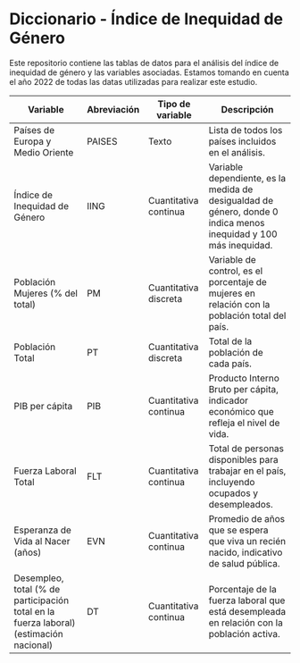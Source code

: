 # Diccionario - Índice de Inequidad de Género
Este repositorio contiene las tablas de datos para el análisis del índice de inequidad de género y las variables asociadas.
Estamos tomando en cuenta el año 2022 de todas las datas utilizadas para realizar este estudio.

| Variable                                                        | Abreviación | Tipo de variable           | Descripción                                                                                 |
|-----------------------------------------------------------------|-------------|-----------------------------|---------------------------------------------------------------------------------------------|
| Países de Europa y Medio Oriente                                | PAISES      | Texto                       | Lista de todos los países incluidos en el análisis.                               |
| Índice de Inequidad de Género                                  | IING        | Cuantitativa continua       | Variable dependiente, es la medida de desigualdad de género, donde 0 indica menos inequidad y 100 más inequidad.      |
| Población Mujeres (% del total)                                 | PM          | Cuantitativa discreta       | Variable de control, es el porcentaje de mujeres en relación con la población total del país.                         |
| Población Total                                                 | PT          | Cuantitativa discreta       | Total de la población de cada país.                                                        |
| PIB per cápita                                                 | PIB         | Cuantitativa continua       | Producto Interno Bruto per cápita, indicador económico que refleja el nivel de vida.       |
| Fuerza Laboral Total                                           | FLT         | Cuantitativa continua       | Total de personas disponibles para trabajar en el país, incluyendo ocupados y desempleados.|
| Esperanza de Vida al Nacer (años)                              | EVN         | Cuantitativa continua       | Promedio de años que se espera que viva un recién nacido, indicativo de salud pública.    |
| Desempleo, total (% de participación total en la fuerza laboral) (estimación nacional) | DT | Cuantitativa continua       | Porcentaje de la fuerza laboral que está desempleada en relación con la población activa.   |

